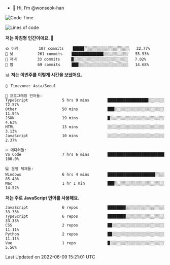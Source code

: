 - 👋 Hi, I’m @wonseok-han

<!---
wonseok-han/wonseok-han is a ✨ special ✨ repository because its `README.md` (this file) appears on your GitHub profile.
You can click the Preview link to take a look at your changes.
--->

<!--START_SECTION:waka-->
![Code Time](http://img.shields.io/badge/Code%20Time-397%20hrs-blue)

![Lines of code](https://img.shields.io/badge/%EC%A0%80%EB%8A%94%20%EC%97%AC%ED%83%9C%EA%B9%8C%EC%A7%80%20-287%20Thousand%20%EC%A4%84%EC%9D%98%20%EC%BD%94%EB%93%9C%EB%A5%BC%20%EC%9E%91%EC%84%B1%ED%96%88%EC%96%B4%EC%9A%94.-blue)

**저는 아침형 인간이에요. 🐤** 

```text
🌞 아침         107 commits    █████░░░░░░░░░░░░░░░░░░░░   22.77% 
🌆 낮　         261 commits    ██████████████░░░░░░░░░░░   55.53% 
🌃 저녁         33 commits     █░░░░░░░░░░░░░░░░░░░░░░░░   7.02% 
🌙 밤　         69 commits     ███░░░░░░░░░░░░░░░░░░░░░░   14.68%

```


📊 **저는 이번주를 이렇게 시간을 보냈어요.** 

```text
⌚︎ Timezone: Asia/Seoul

💬 프로그래밍 언어들: 
TypeScript               5 hrs 9 mins        ██████████████████░░░░░░░   72.57% 
Other                    50 mins             ███░░░░░░░░░░░░░░░░░░░░░░   11.94% 
JSON                     19 mins             █░░░░░░░░░░░░░░░░░░░░░░░░   4.63% 
HTML                     13 mins             ░░░░░░░░░░░░░░░░░░░░░░░░░   3.13% 
JavaScript               10 mins             ░░░░░░░░░░░░░░░░░░░░░░░░░   2.37%

🔥 에디터들: 
VS Code                  7 hrs 6 mins        █████████████████████████   100.0%

💻 운영 체제들: 
Windows                  6 hrs 4 mins        █████████████████████░░░░   85.48% 
Mac                      1 hr 1 min          ███░░░░░░░░░░░░░░░░░░░░░░   14.52%

```

**저는 주로 JavaScript 언어를 사용해요.** 

```text
JavaScript               6 repos             ████████░░░░░░░░░░░░░░░░░   33.33% 
TypeScript               6 repos             ████████░░░░░░░░░░░░░░░░░   33.33% 
CSS                      2 repos             ██░░░░░░░░░░░░░░░░░░░░░░░   11.11% 
Python                   2 repos             ██░░░░░░░░░░░░░░░░░░░░░░░   11.11% 
Vue                      1 repo              █░░░░░░░░░░░░░░░░░░░░░░░░   5.56%

```



 Last Updated on 2022-06-09 15:21:01 UTC
<!--END_SECTION:waka-->
